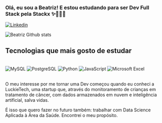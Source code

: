 ### Olá, eu sou a Beatriz! E estou estudando para ser Dev Full Stack pela Stackx ✨👩🏻‍⚕️ 

[![Linkedin](https://img.shields.io/badge/LinkedIn-0077B5?style=for-the-badge&logo=linkedin&logoColor=white)](www.linkedin.com/in/beatrizssartori)

![Beatriz Github stats](https://github-readme-stats.vercel.app/api?username=beatrizssartori&show_icons=true&theme=radical)

## Tecnologias que mais gosto de estudar 

<div style ="display: inline_block"><br/>
  <img align="center" alt="MySQL" src="https://img.shields.io/badge/MySQL-00000F?style=for-the-badge&logo=mysql&logoColor=white" />
  <img align="center" alt="PostgreSQL" src="https://img.shields.io/badge/PostgreSQL-316192?style=for-the-badge&logo=postgresql&logoColor=white" />
  <img align="center" alt="Python" src="https://img.shields.io/badge/Python-14354C?style=for-the-badge&logo=python&logoColor=white" />
  <img align="center" alt="JavaScript" src="https://img.shields.io/badge/JavaScript-323330?style=for-the-badge&logo=javascript&logoColor=F7DF1E" />
  <img align="center" alt="Microsoft Excel" src="https://img.shields.io/badge/Microsoft_Excel-217346?style=for-the-badge&logo=microsoft-excel&logoColor=white" />
</div><br/>

O meu interesse por me tornar uma Dev começou quando eu conheci a LuckieTech, uma startup que, através do monitoramento de crianças em tratamento de câncer, com dados armazenados em nuvem e inteligência artificial, salva vidas.

É isso que quero fazer no futuro também: trabalhar com Data Science Aplicada à Área da Saúde. Encontrei o meu propósito. 
